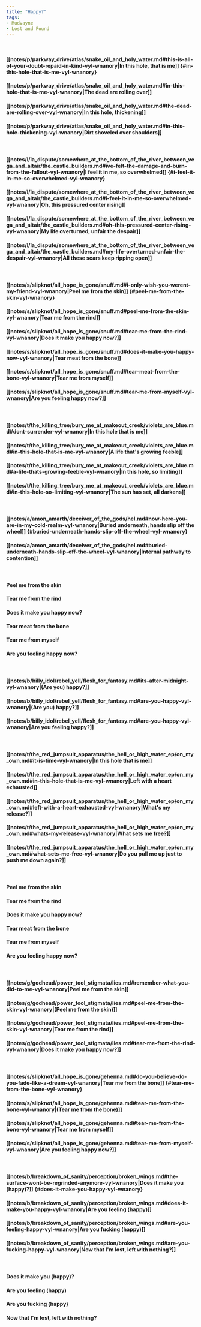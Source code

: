 ```yaml
---
title: "Happy?"
tags:
- Mudvayne
- Lost and Found
---
```

&nbsp;
#### [[notes/p/parkway_drive/atlas/snake_oil_and_holy_water.md#this-is-all-of-your-doubt-repaid-in-kind-vyl-wnanory|In this hole, that is me]] {#in-this-hole-that-is-me-vyl-wnanory}
#### [[notes/p/parkway_drive/atlas/snake_oil_and_holy_water.md#in-this-hole-that-is-me-vyl-wnanory|The dead are rolling over]]
#### [[notes/p/parkway_drive/atlas/snake_oil_and_holy_water.md#the-dead-are-rolling-over-vyl-wnanory|In this hole, thickening]]
#### [[notes/p/parkway_drive/atlas/snake_oil_and_holy_water.md#in-this-hole-thickening-vyl-wnanory|Dirt shoveled over shoulders]]
&nbsp;
#### [[notes/l/la_dispute/somewhere_at_the_bottom_of_the_river_between_vega_and_altair/the_castle_builders.md#ive-felt-the-damage-and-burn-from-the-fallout-vyl-wnanory|I feel it in me, so overwhelmed]] {#i-feel-it-in-me-so-overwhelmed-vyl-wnanory}
#### [[notes/l/la_dispute/somewhere_at_the_bottom_of_the_river_between_vega_and_altair/the_castle_builders.md#i-feel-it-in-me-so-overwhelmed-vyl-wnanory|Oh, this pressured center rising]]
#### [[notes/l/la_dispute/somewhere_at_the_bottom_of_the_river_between_vega_and_altair/the_castle_builders.md#oh-this-pressured-center-rising-vyl-wnanory|My life overturned, unfair the despair]]
#### [[notes/l/la_dispute/somewhere_at_the_bottom_of_the_river_between_vega_and_altair/the_castle_builders.md#my-life-overturned-unfair-the-despair-vyl-wnanory|All these scars keep ripping open]]
&nbsp;
#### [[notes/s/slipknot/all_hope_is_gone/snuff.md#i-only-wish-you-werent-my-friend-vyl-wnanory|Peel me from the skin]] {#peel-me-from-the-skin-vyl-wnanory}
#### [[notes/s/slipknot/all_hope_is_gone/snuff.md#peel-me-from-the-skin-vyl-wnanory|Tear me from the rind]]
#### [[notes/s/slipknot/all_hope_is_gone/snuff.md#tear-me-from-the-rind-vyl-wnanory|Does it make you happy now?]]
#### [[notes/s/slipknot/all_hope_is_gone/snuff.md#does-it-make-you-happy-now-vyl-wnanory|Tear meat from the bone]]
#### [[notes/s/slipknot/all_hope_is_gone/snuff.md#tear-meat-from-the-bone-vyl-wnanory|Tear me from myself]]
#### [[notes/s/slipknot/all_hope_is_gone/snuff.md#tear-me-from-myself-vyl-wnanory|Are you feeling happy now?]]
&nbsp;
#### [[notes/t/the_killing_tree/bury_me_at_makeout_creek/violets_are_blue.md#dont-surrender-vyl-wnanory|In this hole that is me]]
#### [[notes/t/the_killing_tree/bury_me_at_makeout_creek/violets_are_blue.md#in-this-hole-that-is-me-vyl-wnanory|A life that's growing feeble]]
#### [[notes/t/the_killing_tree/bury_me_at_makeout_creek/violets_are_blue.md#a-life-thats-growing-feeble-vyl-wnanory|In this hole, so limiting]]
#### [[notes/t/the_killing_tree/bury_me_at_makeout_creek/violets_are_blue.md#in-this-hole-so-limiting-vyl-wnanory|The sun has set, all darkens]]
&nbsp;
#### [[notes/a/amon_amarth/deceiver_of_the_gods/hel.md#now-here-you-are-in-my-cold-realm-vyl-wnanory|Buried underneath, hands slip off the wheel]] {#buried-underneath-hands-slip-off-the-wheel-vyl-wnanory}
#### [[notes/a/amon_amarth/deceiver_of_the_gods/hel.md#buried-underneath-hands-slip-off-the-wheel-vyl-wnanory|Internal pathway to contention]]
&nbsp;
#### Peel me from the skin
#### Tear me from the rind
#### Does it make you happy now?
#### Tear meat from the bone
#### Tear me from myself
#### Are you feeling happy now?
&nbsp;
#### [[notes/b/billy_idol/rebel_yell/flesh_for_fantasy.md#its-after-midnight-vyl-wnanory|(Are you) happy?]]
#### [[notes/b/billy_idol/rebel_yell/flesh_for_fantasy.md#are-you-happy-vyl-wnanory|(Are you) happy?]]
#### [[notes/b/billy_idol/rebel_yell/flesh_for_fantasy.md#are-you-happy-vyl-wnanory|Are you feeling happy?]]
&nbsp;
#### [[notes/t/the_red_jumpsuit_apparatus/the_hell_or_high_water_ep/on_my_own.md#it-is-time-vyl-wnanory|In this hole that is me]]
#### [[notes/t/the_red_jumpsuit_apparatus/the_hell_or_high_water_ep/on_my_own.md#in-this-hole-that-is-me-vyl-wnanory|Left with a heart exhausted]]
#### [[notes/t/the_red_jumpsuit_apparatus/the_hell_or_high_water_ep/on_my_own.md#left-with-a-heart-exhausted-vyl-wnanory|What's my release?]]
#### [[notes/t/the_red_jumpsuit_apparatus/the_hell_or_high_water_ep/on_my_own.md#whats-my-release-vyl-wnanory|What sets me free?]]
#### [[notes/t/the_red_jumpsuit_apparatus/the_hell_or_high_water_ep/on_my_own.md#what-sets-me-free-vyl-wnanory|Do you pull me up just to push me down again?]]
&nbsp;
#### Peel me from the skin
#### Tear me from the rind
#### Does it make you happy now?
#### Tear meat from the bone
#### Tear me from myself
#### Are you feeling happy now?
&nbsp;
#### [[notes/g/godhead/power_tool_stigmata/lies.md#remember-what-you-did-to-me-vyl-wnanory|Peel me from the skin]]
#### [[notes/g/godhead/power_tool_stigmata/lies.md#peel-me-from-the-skin-vyl-wnanory|(Peel me from the skin)]]
#### [[notes/g/godhead/power_tool_stigmata/lies.md#peel-me-from-the-skin-vyl-wnanory|Tear me from the rind]]
#### [[notes/g/godhead/power_tool_stigmata/lies.md#tear-me-from-the-rind-vyl-wnanory|Does it make you happy now?]]
&nbsp;
#### [[notes/s/slipknot/all_hope_is_gone/gehenna.md#do-you-believe-do-you-fade-like-a-dream-vyl-wnanory|Tear me from the bone]] {#tear-me-from-the-bone-vyl-wnanory}
#### [[notes/s/slipknot/all_hope_is_gone/gehenna.md#tear-me-from-the-bone-vyl-wnanory|(Tear me from the bone)]]
#### [[notes/s/slipknot/all_hope_is_gone/gehenna.md#tear-me-from-the-bone-vyl-wnanory|Tear me from myself]]
#### [[notes/s/slipknot/all_hope_is_gone/gehenna.md#tear-me-from-myself-vyl-wnanory|Are you feeling happy now?]]
&nbsp;
#### [[notes/b/breakdown_of_sanity/perception/broken_wings.md#the-surface-wont-be-regrinded-anymore-vyl-wnanory|Does it make you (happy)?]] {#does-it-make-you-happy-vyl-wnanory}
#### [[notes/b/breakdown_of_sanity/perception/broken_wings.md#does-it-make-you-happy-vyl-wnanory|Are you feeling (happy)]]
#### [[notes/b/breakdown_of_sanity/perception/broken_wings.md#are-you-feeling-happy-vyl-wnanory|Are you fucking (happy)]]
#### [[notes/b/breakdown_of_sanity/perception/broken_wings.md#are-you-fucking-happy-vyl-wnanory|Now that I'm lost, left with nothing?]]
&nbsp;
#### Does it make you (happy)?
#### Are you feeling (happy)
#### Are you fucking (happy)
#### Now that I'm lost, left with nothing?
